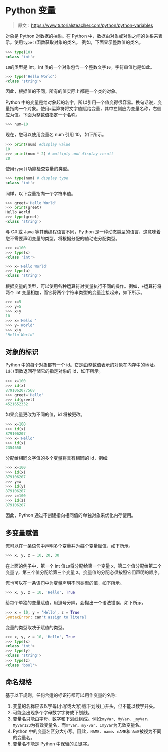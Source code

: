 # Python 变量

> 原文：<https://www.tutorialsteacher.com/python/python-variables>

对象是 Python 对数据的抽象。在 Python 中，数据由对象或对象之间的关系来表示。使用`type()`函数获取对象的类名。 例如，下面显示整数值的类名。

```py
>>> type(10)
<class 'int'> 
```

`10`的类型是 int。int 类的一个对象包含一个整数文字`10`。字符串值也是如此。

```py
>>> type('Hello World')
<class 'string'> 
```

因此，根据值的不同，所有的值实际上都是一个类的对象。

Python 中的变量是给对象起的名字，所以引用一个值变得很容易。换句话说，变量指向一个对象。使用`=`运算符将文字值赋给变量，其中左侧应为变量名称，右侧应为值。下面为整数值指定一个名称。

```py
>>> num=10 
```

现在，您可以使用变量名 num 引用 10，如下所示。

```py
>>> print(num) #display value
10
>>> print(num * 2) # multiply and display result
20 
```

使用`type()`功能检查变量的类型。

```py
>>> type(num) # display type
<class 'int'> 
```

同样，以下变量指向一个字符串值。

```py
>>> greet='Hello World'
>>> print(greet)
Hello World 
>>> type(greet)
<class 'string'> 
```

与 C# 或 Java 等其他编程语言不同，Python 是一种动态类型的语言，这意味着您不需要声明变量的类型。将根据分配的值动态分配类型。

```py
>>> x=100
>>> type(x)
<class 'int'>

>>> x='Hello World'
>>> type(a)
<class 'string'> 
```

根据变量的类型，可以使用各种运算符对变量执行不同的操作。例如，`+`运算符将两个 int 变量相加，而它将两个字符串类型的变量连接起来，如下所示。

```py
>>> x=5
>>> y=5
>>> x+y
10
>>> x='Hello '
>>> y='World'
>>> x+y
'Hello World' 
```

## 对象的标识

Python 中的每个对象都有一个 id。它是由整数值表示的对象在内存中的地址。`id()`函数返回存储它的指定对象的 id，如下所示。

```py
>>> x=100
>>> id(x)
8791062077568
>>> greet='Hello'
>>> id(greet)
4521652332 
```

如果变量更改为不同的值，id 将被更改。

```py
>>> x=100
>>> id(x)
879106207
>>> x='Hello'
>>> id(x)
2354658 
```

分配给相同文字值的多个变量将具有相同的 id，例如:

```py
>>> x=100
>>> id(x)
879106207
>>> y=x
>>> id(y)
879106207
>>> z=100
>>> id(z)
879106207 
```

因此，Python 通过不创建指向相同值的单独对象来优化内存使用。

## 多变量赋值

您可以在一条语句中声明多个变量并为每个变量赋值，如下所示。

```py
>>> x, y, z = 10, 20, 30 
```

在上面的例子中，第一个 int 值`10`将分配给第一个变量 x，第二个值分配给第二个变量 y，第三个值分配给第三个变量 z。变量值的分配必须按照它们声明的顺序。

您也可以在一条语句中为变量声明不同类型的值，如下所示。

```py
>>> x, y, z = 10, 'Hello', True 
```

给每个单独的变量赋值，用逗号分隔，会抛出一个语法错误，如下所示。

```py
>>> x = 10, y = 'Hello', z = True
SyntaxError: can't assign to literal 
```

变量的类型取决于赋值的类型。

```py
>>> x, y, z = 10, 'Hello', True
>>> type(x)
<class 'int'>
>>> type(y)
<class 'string'>
>>> type(z)
<class 'bool'> 
```

## 命名规格

基于以下规则，任何合适的标识符都可以用作变量的名称:

1.  变量的名称应该以字母(小写或大写)或下划线(_)开头，但不能以数字开头。
2.  可能会出现多个字母数字字符或下划线。
3.  变量名只能由字母、数字和下划线组成。例如:`myVar`、`MyVar`、`_myVar`、`MyVar123`为有效变量名，而`m*var`、`my-var`、`1myVar`为无效变量名。
4.  Python 中的变量名区分大小写。因此，`NAME`、`name`、`nAME`和`nAmE`被视为不同的变量名。
5.  变量名不能是 Python 中保留的[关键字](/python/python-keywords)。
